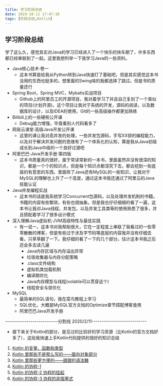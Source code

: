 ```yaml
---
title: 学习阶段总结
date: 2019-10-11 17:47:10
tags: [阶段总结,Kotlin]
---
```


## 学习阶段总结

学了这么久，感觉其实对Java的学习已经进入了一个快乐的快车期了，许多东西都已经串联到了一起。这里我想列举一下我学习Java的一些资料。
<!-- more -->
- Java核心技术·卷一
  - 这本书算是给我从Python转到Java快速打了基础吧，但是其实感觉这本书没用的东西也挺多的，想里面的Swing啥的我都选择了跳过。但是书的质量还行
- Spring Boot，Spring MVC，Mybatis实战项目
  - Github上的阿里员工的开源项目，我对着学习了并且自己复刻了一个类似的项目(计划开源)。这个项目让我对于系统的开发，源码的阅读，以及数据库的设计，以及IDEA的使用，Git的一些高级操作都更加熟练
- Bilibili上的一些硬核公开课
  - Debug能力增强，毕竟看别人代码看多了
- 网易云课堂·高级Java开发公开课
  - 这里的课让我对高并发的处理，一些并发包源码，手写XX锁的编程能力，以及对于解决并发问题的思维有了一个体系化的认知，算是我从Java初级成长到Java中级的一个良好过渡吧
- 阿里巴巴·Java开发手册·第四版
  - 这本书质量真的很好，属于常读常新的一本书，里面虽然并没有很深的知识，都是一个个的知识点，但是每个知识点都深究下去，都会挖到一些底层的有意思的东西。里面除了Java还有MySQL的一些知识，让我对于MySQL的理解也上升了一个高度，通过这本书我还通过了阿里云的Java技能认证
- Java并发编程实战
  - 这本书的话是我系统学习Concurrent包源码，以及处理并发机制的书籍。书籍的内容有些繁琐，有些也很抽象。但是我也仔仔细细的看了一遍，这本书让我对Java线程，并发包，以及并发工具类等的使用熟悉了很多，并且搭配着学习了很多设计模式
- 深入理解Java虚拟机·JVM高级特性与最佳实践
  - 有一说一，这本书对我帮助很大，它在一定程度上串联了我看过的一些零零散散的博客，但是有些过于涉及字节码等底层的内容我并没有仔细去看，只草草翻了一下。我仔细的看了一下的几个部分。估计这本书我之后还会多去读几遍
    - Java内存区域与内存溢出异常
    - 垃圾收集器与内存分配策略
    - .class文件结构
    - 虚拟机类加载机制
    - 编译期优化
    - Java内存模型与线程(volatile可以贯穿这个)
    - 线程安全与锁优化
- MySQL
  - 最简单的SQL语句，我在菜鸟教程上学习
  - SQL优化，大概是MySQL官方文档的Optimize章节搭配博客食用
  - 阿里巴巴Java开发手册


---------------------------分割线 2020/2/11----------------------------


- 接下来关于Kotlin的部分，是见过的比较好的学习资源（比Kotlin的官方文档好多了），这给我快速上手Kotlin代码提供的很好的知识总结
1. [Kotlin 的变量、函数和类型](https://kaixue.io/kotlin-basic-1/)
2. [Kotlin 里那些不是那么写的——面向对象部分](https://kaixue.io/kotlin-basic-2/)
3. [Kotlin 里那些更方便的——甜甜的语法糖](https://kaixue.io/kotlin-basic-3/)
4. [Kotlin 的协程-1](https://kaixue.io/kotlin-coroutines-1/)
5. [Kotlin 的协程-2 协程的挂起](https://kaixue.io/kotlin-coroutines-2/)
6. [Kotlin 的协程-3 协程的非阻塞式](https://kaixue.io/kotlin-coroutines-3/)